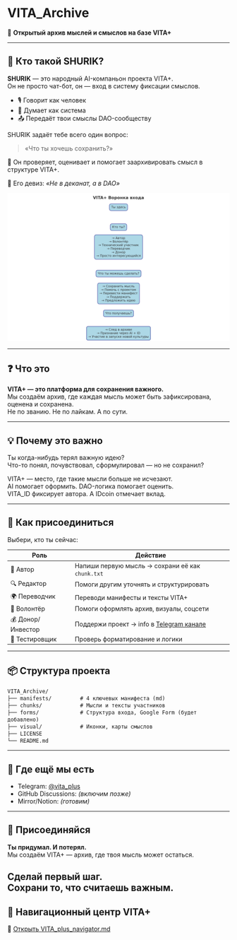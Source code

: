 # VITA_Archive  
🧠 **Открытый архив мыслей и смыслов на базе VITA+**

---

## 🤖 Кто такой SHURIK?

**SHURIK** — это народный AI-компаньон проекта VITA+.  
Он не просто чат-бот, он — вход в систему фиксации смыслов.

- 🎙️ Говорит как человек  
- 🧠 Думает как система  
- 📤 Передаёт твои смыслы DAO-сообществу

SHURIK задаёт тебе всего один вопрос:  
> «Что ты хочешь сохранить?»

💬 Он проверяет, оценивает и помогает заархивировать смысл в структуре VITA+.

📌 Его девиз: *«Не в деканат, а в DAO»*

![VITA+ Entry Funnel](VITA_entry_funnel.png)

---

## ❓ Что это

**VITA+ — это платформа для сохранения важного.**  
Мы создаём архив, где каждая мысль может быть зафиксирована, оценена и сохранена.  
Не по званию. Не по лайкам. А по сути.

---

## 💡 Почему это важно

Ты когда-нибудь терял важную идею?  
Что-то понял, почувствовал, сформулировал — но не сохранил?

VITA+ — место, где такие мысли больше не исчезают.  
AI помогает оформить. DAO-логика помогает оценить.  
VITA_ID фиксирует автора. А IDcoin отмечает вклад.

---

## 🚪 Как присоединиться

Выбери, кто ты сейчас:

| Роль              | Действие                                                |
|-------------------|---------------------------------------------------------|
| 📝 Автор           | Напиши первую мысль → сохрани её как `chunk.txt`        |
| 🔍 Редактор        | Помоги другим уточнять и структурировать                |
| 🌍 Переводчик      | Переводи манифесты и тексты VITA+                       |
| 🤝 Волонтёр        | Помоги оформлять архив, визуалы, соцсети                |
| 💰 Донор/Инвестор  | Поддержи проект → info в [Telegram канале](https://t.me/vita_plus) |
| 🧪 Тестировщик     | Проверь форматирование и логики                         |

---

## 📦 Структура проекта

```
VITA_Archive/
├── manifests/         # 4 ключевых манифеста (md)
├── chunks/            # Мысли и тексты участников
├── forms/             # Структура входа, Google Form (будет добавлено)
├── visual/            # Иконки, карты смыслов
├── LICENSE
└── README.md
```

---

## 🧭 Где ещё мы есть

- Telegram: [@vita_plus](https://t.me/vita_plus)
- GitHub Discussions: _(включим позже)_
- Mirror/Notion: _(готовим)_

---

## 📍 Присоединяйся

**Ты придумал. И потерял.**  
Мы создаём VITA+ — архив, где твоя мысль может остаться.

Сделай первый шаг.  
Сохрани то, что считаешь важным.
---

## 📍 Навигационный центр VITA+

🔗 [Открыть VITA_plus_navigator.md](https://github.com/zubakin/VITA_Archive/blob/main/VITA_plus_navigator.md)

